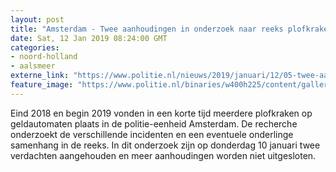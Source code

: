 ```yaml
---
layout: post
title: "Amsterdam - Twee aanhoudingen in onderzoek naar reeks plofkraken"
date: Sat, 12 Jan 2019 08:24:00 GMT
categories: 
- noord-holland 
- aalsmeer 
externe_link: "https://www.politie.nl/nieuws/2019/januari/12/05-twee-aanhoudingen-in-onderzoek-naar-reeks-plofkraken.html"
feature_image: "https://www.politie.nl/binaries/w400h225/content/gallery/politie/nieuws/2019/januari/05-am/aalsmeer-en-amsterdam-plofkraken-facebook.jpg"
---
```


Eind 2018 en begin 2019 vonden in een korte tijd meerdere plofkraken op geldautomaten plaats in de politie-eenheid Amsterdam. De recherche onderzoekt de verschillende incidenten en een eventuele onderlinge samenhang in de reeks. In dit onderzoek zijn op donderdag 10 januari twee verdachten aangehouden en meer aanhoudingen worden niet uitgesloten.
